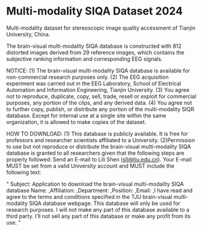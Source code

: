 # Multi-modality SIQA Dataset 2024
Multi-modality dataset for stereoscopic image quality accessment of Tianjin University, China.

The brain-visual multi-modality SIQA database is constructed with 812 distorted images derived from 29 reference images, which contains the subjective ranking information and corresponding EEG signals.

NOTICE: (1) The brain-visual multi-modality SIQA database is available for non-commercial research purposes only. (2) The EEG acquisition experiment was carried out in the EEG Laboratory, School of Electrical Automation and Information Engineering, Tianjin University. (3) You agree not to reproduce, duplicate, copy, sell, trade, resell or exploit for commercial purposes, any portion of the clips, and any derived data. (4) You agree not to further copy, publish, or distribute any portion of the multi-modality SIQR database. Except for internal use at a single site within the same organization, it is allowed to make copies of the dataset.

HOW TO DOWNLOAD: (1) This database is publicly available. It is free for professors and researcher scientists affiliated to a University. (2)Permission to use but not reproduce or distribute the brain-visual multi-modality SIQA database is granted to all researchers given that the following steps are properly followed: Send an E-mail to Lili Shen (sll@tju.edu.cn). Your E-mail MUST be set from a valid University account and MUST include the following text:

" Subject: Application to download the brain-visual multi-modality SIQA database Name: ,Affiliation: ,Department: ,Position: ,Email: ,I have read and agree to the terms and conditions specified in the TJU brain-visual multi-modality SIQA database webpage. This database will only be used for research purposes. I will not make any part of this database available to a third party. I'll not sell any part of this database or make any profit from its use. "
